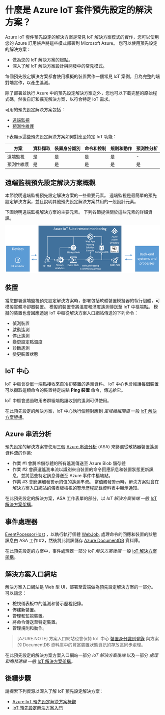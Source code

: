 <properties
 pageTitle="Azure IoT 預先設定解決方案 | Microsoft Azure"
 description="說明 Azure IoT 預先設定解決方案及其架構，且包含其他資源的連結。"
 services=""
 documentationCenter=""
 authors="dominicbetts"
 manager="timlt"
 editor=""/>

<tags
 ms.service="na"
 ms.devlang="na"
 ms.topic="article"
 ms.tgt_pltfrm="na"
 ms.workload="na"
 ms.date="11/30/2015"
 ms.author="dobett"/>

# 什麼是 Azure IoT 套件預先設定的解決方案？

Azure IoT 套件預先設定的解決方案是常見 IoT 解決方案模式的實作，您可以使用您的 Azure 訂用帳戶將這些模式部署到 Microsoft Azure。 您可以使用預先設定的解決方案：

- 做為您的 IoT 解決方案的起點。
- 深入了解 IoT 解決方案設計與開發中的常見模式。

每個預先設定解決方案都會使用模擬的裝置實作一個常見 IoT 案例，且為完整的端對端實作，以產生遙測。

除了部署並執行 Azure 中的預先設定解決方案之外，您也可以下載完整的原始程式碼，然後自訂和擴充解決方案，以符合特定 IoT 需求。

可用的預先設定解決方案包括：

- [遠端監視][lnk-remote-monitoring]
- [預測性維護][lnk-predictive-maintenance]

下表顯示這些預先設定解決方案如何對應至特定 IoT 功能：

| 方案 | 資料擷取 | 裝置身分識別 | 命令和控制 | 規則和動作 | 預測性分析 |
|------------------------|-----|-----|-----|-----|-----|
| 遠端監視      | 是 | 是 | 是 | 是 | -   |
| 預測性維護 | 是 | 是 | 是 | 是 | 是 |

## 遠端監視預先設定解決方案概觀

本節說明遠端監視預先設定解決方案的一些重要元素。 遠端監視是最簡單的預先設定解決方案，並且說明其他預先設定解決方案共用的一般設計元素。

下圖說明遠端監視解決方案的主要元素。 下列各節提供關於這些元素的詳細資訊。

![遠端監視預先設定解決方案架構][img-remote-monitoring-arch]

## 裝置

當您部署遠端監視預先設定解決方案時，部署包括軟體裝置模擬器的執行個體，可模擬實體冷卻器裝置。 模擬的裝置會將溫度和溼度遙測傳送至 IoT 中樞端點。 模擬的裝置也會回應透過 IoT 中樞從解決方案入口網站傳送的下列命令：

- 偵測裝置
- 啟動遙測
- 停止遙測
- 變更設定點溫度
- 診斷遙測
- 變更裝置狀態

## IoT 中心

IoT 中樞會從單一端點接收來自冷卻裝置的遙測資料。 IoT 中心也會維護每個裝置可以擷取這類命令的裝置特定端點 **Ping 裝置** 命令，傳送給它。

IoT 中樞會透過取用者群組端點讓收到的遙測可供使用。

在此預先設定的解決方案，IoT 中心執行個體對應到 *定域機組閘道* 一般 [IoT 解決方案架構][lnk-what-is-azure-iot]。

## Azure 串流分析

預先設定的解決方案會使用三個 [Azure 串流分析][lnk-asa] (ASA) 來篩選從散熱器裝置遙測資料流的作業:

- 作業 #1 會將冷儲存體的所有遙測傳送至 Azure Blob 儲存體
- 作業 #2 會篩選遙測串流以識別來自裝置的命令回應訊息和裝置狀態更新訊息，並將這些特定訊息傳送至 Azure 事件中樞端點。
- 作業 #3 會篩選觸發警示的值的遙測串流。 當值觸發警示時，解決方案就會在解決方案入口網站的儀表板檢視的警示歷程記錄資料表中顯示通知。

在此預先設定的解決方案，ASA 工作表單的部分，以 *IoT 解決方案後端* 一般 [IoT 解決方案架構][lnk-what-is-azure-iot]。

## 事件處理器

 [EventPocessorHost][lnk-event-processor] ，以執行執行個體 [WebJob][lnk-web-job], 處理命令的回應和裝置的狀態訊息由 ASA 工作 #2，然後將此資訊儲存 [Azure DocumentDB][lnk-document-db] 資料庫。

在此預先設定的方案中，事件處理器一部分 *IoT 解決方案後端* 一般 [IoT 解決方案架構][lnk-what-is-azure-iot]。

## 解決方案入口網站

解決方案入口網站是 Web 型 UI，部署至雲端做為預先設定解決方案的一部分。 可以讓您：

- 檢視儀表板中的遙測和警示歷程記錄。
- 佈建新裝置。
- 管理和監視裝置。
- 將命令傳送至特定裝置。
- 管理規則和動作。

> [AZURE.NOTE] 方案入口網站也會保持 IoT 中心 [裝置身分識別登錄][lnk-identity-registry] 與方案的 DocumentDB 資料庫中的豐富裝置狀態資訊的存放區同步處理。

在此預先設定的解決方案方案入口網站一部分 *IoT 解決方案後端* 以及一部分 *處理和商務連線* 一般 [IoT 解決方案架構][lnk-what-is-azure-iot]。

## 後續步驟

請探索下列資源以深入了解 IoT 預先設定解決方案：

- [Azure IoT 預先設定解決方案概觀][lnk-suite-overview]
- [IoT 預先設定解決方案入門][lnk-preconf-get-started]

[img-remote-monitoring-arch]: ./media/iot-suite-what-are-preconfigured-solutions/remote-monitoring-arch1.png
[lnk-remote-monitoring]: iot-suite-remote-monitoring-sample-walkthrough.md
[lnk-what-is-azure-iot]: iot-suite-what-is-azure-iot.md
[lnk-asa]: https://azure.microsoft.com/documentation/services/stream-analytics/
[lnk-event-processor]: event-hubs-programming-guide.md#event-processor-host
[lnk-web-job]: web-sites-create-web-jobs.md
[lnk-document-db]: https://azure.microsoft.com/documentation/services/documentdb/
[lnk-identity-registry]: iot-hub-devguide.md#device-identity-registry
[lnk-suite-overview]: iot-suite-overview.md
[lnk-preconf-get-started]: iot-suite-getstarted-preconfigured-solutions.md
[lnk-predictive-maintenance]: iot-suite-predictive-overview.md

